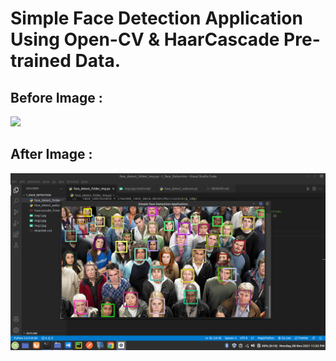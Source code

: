 # Simple Face Detection Application Using Open-CV & HaarCascade Pre-trained Data.

## Before Image :
<p>
  <img src="img2.png">
</p>

## After Image :
<p>
  <img src="img4.png">
</p>